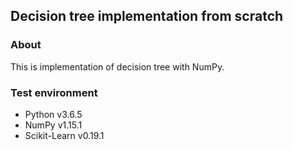 
## Decision tree implementation from scratch

### About
This is implementation of decision tree with NumPy.

### Test environment

- Python v3.6.5
- NumPy v1.15.1
- Scikit-Learn v0.19.1